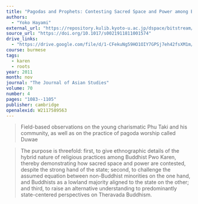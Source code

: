 ```yaml
---
title: "Pagodas and Prophets: Contesting Sacred Space and Power among Buddhist Karen in Karen State"
authors:
  - "Yoko Hayami"
external_url: "https://repository.kulib.kyoto-u.ac.jp/dspace/bitstream/2433/152402/1/S0021911811001574.pdf"
source_url: "https://doi.org/10.1017/s0021911811001574"
drive_links:
  - "https://drive.google.com/file/d/1-CFekuNg59HO1OIY7GPSj7eh42fsXM1m/view?usp=drivesdk"
course: burmese
tags:
  - karen
  - roots
year: 2011
month: nov
journal: "The Journal of Asian Studies"
volume: 70
number: 4
pages: "1083--1105"
publisher: cambridge
openalexid: W2117589563
---
```


> Field-based observations on the young charismatic Phu Taki and his community, as well as on the practice of pagoda worship called Duwae

> The purpose is threefold: first, to give ethnographic details of the hybrid nature of religious practices among Buddhist Pwo Karen, thereby demonstrating how sacred space and power are contested, despite the strong hand of the state; second, to challenge the assumed equation between non-Buddhist minorities on the one hand, and Buddhists as a lowland majority aligned to the state on the other; and third, to raise an alternative understanding to predominantly state-centered perspectives on Theravada Buddhism.
